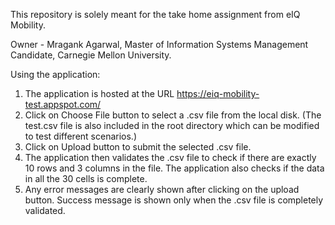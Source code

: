 This repository is solely meant for the take home assignment from eIQ Mobility.

Owner - Mragank Agarwal, Master of Information Systems Management Candidate, Carnegie Mellon University.

Using the application:
1. The application is hosted at the URL https://eiq-mobility-test.appspot.com/
2. Click on Choose File button to select a .csv file from the local disk. (The test.csv file is also included in the root directory which can be modified to test different scenarios.)
3. Click on Upload button to submit the selected .csv file.
4. The application then validates the .csv file to check if there are exactly 10 rows and 3 columns in the file. The application also checks if the data in all the 30 cells is complete.
5. Any error messages are clearly shown after clicking on the upload button. Success message is shown only when the .csv file is completely validated.
